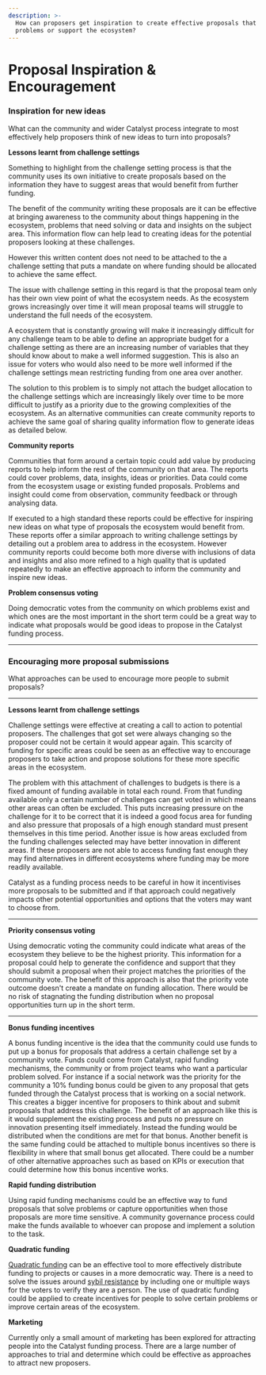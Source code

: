 ```yaml
---
description: >-
  How can proposers get inspiration to create effective proposals that solve
  problems or support the ecosystem?
---
```


# Proposal Inspiration & Encouragement

### Inspiration for new ideas

What can the community and wider Catalyst process integrate to most effectively help proposers think of new ideas to turn into proposals?



**Lessons learnt from challenge settings**

Something to highlight from the challenge setting process is that the community uses its own initiative to create proposals based on the information they have to suggest areas that would benefit from further funding.

The benefit of the community writing these proposals are it can be effective at bringing awareness to the community about things happening in the ecosystem, problems that need solving or data and insights on the subject area. This information flow can help lead to creating ideas for the potential proposers looking at these challenges.

However this written content does not need to be attached to the a challenge setting that puts a mandate on where funding should be allocated to achieve the same effect.

The issue with challenge setting in this regard is that the proposal team only has their own view point of what the ecosystem needs. As the ecosystem grows increasingly over time it will mean proposal teams will struggle to understand the full needs of the ecosystem.

A ecosystem that is constantly growing will make it increasingly difficult for any challenge team to be able to define an appropriate budget for a challenge setting as there are an increasing number of variables that they should know about to make a well informed suggestion. This is also an issue for voters who would also need to be more well informed if the challenge settings mean restricting funding from one area over another.

The solution to this problem is to simply not attach the budget allocation to the challenge settings which are increasingly likely over time to be more difficult to justify as a priority due to the growing complexities of the ecosystem. As an alternative communities can create community reports to achieve the same goal of sharing quality information flow to generate ideas as detailed below.



**Community reports**

Communities that form around a certain topic could add value by producing reports to help inform the rest of the community on that area. The reports could cover problems, data, insights, ideas or priorities. Data could come from the ecosystem usage or existing funded proposals. Problems and insight could come from observation, community feedback or through analysing data.

If executed to a high standard these reports could be effective for inspiring new ideas on what type of proposals the ecosystem would benefit from. These reports offer a similar approach to writing challenge settings by detailing out a problem area to address in the ecosystem. However community reports could become both more diverse with inclusions of data and insights and also more refined to a high quality that is updated repeatedly to make an effective approach to inform the community and inspire new ideas.



**Problem consensus voting**

Doing democratic votes from the community on which problems exist and which ones are the most important in the short term could be a great way to indicate what proposals would be good ideas to propose in the Catalyst funding process.

****

### Encouraging more proposal submissions

What approaches can be used to encourage more people to submit proposals?

****

**Lessons learnt from challenge settings**

Challenge settings were effective at creating a call to action to potential proposers. The challenges that got set were always changing so the proposer could not be certain it would appear again. This scarcity of funding for specific areas could be seen as an effective way to encourage proposers to take action and propose solutions for these more specific areas in the ecosystem.

The problem with this attachment of challenges to budgets is there is a fixed amount of funding available in total each round. From that funding available only a certain number of challenges can get voted in which means other areas can often be excluded. This puts increasing pressure on the challenge for it to be correct that it is indeed a good focus area for funding and also pressure that proposals of a high enough standard must present themselves in this time period. Another issue is how areas excluded from the funding challenges selected may have better innovation in different areas. If these proposers are not able to access funding fast enough they may find alternatives in different ecosystems where funding may be more readily available.

Catalyst as a funding process needs to be careful in how it incentivises more proposals to be submitted and if that approach could negatively impacts other potential opportunities and options that the voters may want to choose from.

****

**Priority consensus voting**

Using democratic voting the community could indicate what areas of the ecosystem they believe to be the highest priority. This information for a proposal could help to generate the confidence and support that they should submit a proposal when their project matches the priorities of the community vote. The benefit of this approach is also that the priority vote outcome doesn't create a mandate on funding allocation. There would be no risk of stagnating the funding distribution when no proposal opportunities turn up in the short term.

****

**Bonus funding incentives**

A bonus funding incentive is the idea that the community could use funds to put up a bonus for proposals that address a certain challenge set by a community vote. Funds could come from Catalyst, rapid funding mechanisms, the community or from project teams who want a particular problem solved. For instance if a social network was the priority for the community a 10% funding bonus could be given to any proposal that gets funded through the Catalyst process that is working on a social network. This creates a bigger incentive for proposers to think about and submit proposals that address this challenge. The benefit of an approach like this is it would supplement the existing process and puts no pressure on innovation presenting itself immediately. Instead the funding would be distributed when the conditions are met for that bonus. Another benefit is the same funding could be attached to multiple bonus incentives so there is flexibility in where that small bonus get allocated. There could be a number of other alternative approaches such as based on KPIs or execution that could determine how this bonus incentive works.



**Rapid funding distribution**

Using rapid funding mechanisms could be an effective way to fund proposals that solve problems or capture opportunities when those proposals are more time sensitive. A community governance process could make the funds available to whoever can propose and implement a solution to the task.



**Quadratic funding**

[Quadratic funding](https://wtfisqf.com) can be an effective tool to more effectively distribute funding to projects or causes in a more democratic way. There is a need to solve the issues around [sybil resistance](https://en.wikipedia.org/wiki/Sybil\_attack) by including one or multiple ways for the voters to verify they are a person. The use of quadratic funding could be applied to create incentives for people to solve certain problems or improve certain areas of the ecosystem.&#x20;



**Marketing**

Currently only a small amount of marketing has been explored for attracting people into the Catalyst funding process. There are a large number of approaches to trial and determine which could be effective as approaches to attract new proposers.
